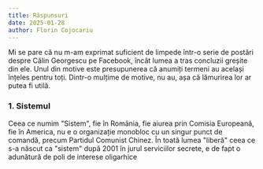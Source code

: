 ```yaml
---
title: Răspunsuri
date: 2025-01-28
author: Florin Cojocariu
---
```

Mi se pare că nu m-am exprimat suficient de limpede într-o serie de postări despre Călin Georgescu pe Facebook, încât lumea a tras concluzii greșite din ele. Unul din motive este presupunerea că anumiți termeni au același înțeles pentru toți. Dintr-o mulțime de motive, nu au, așa că lămurirea lor ar putea fi utilă.

### 1. Sistemul

Ceea ce numim "Sistem", fie în România, fie aiurea prin Comisia Europeană, fie în America, nu e o organizație monobloc cu un singur punct de comandă, precum Partidul Comunist Chinez. În toată lumea "liberă" ceea ce s-a născut ca "sistem" după 2001 în jurul serviciilor secrete, e de fapt o adunătură de poli de interese oligarhice
